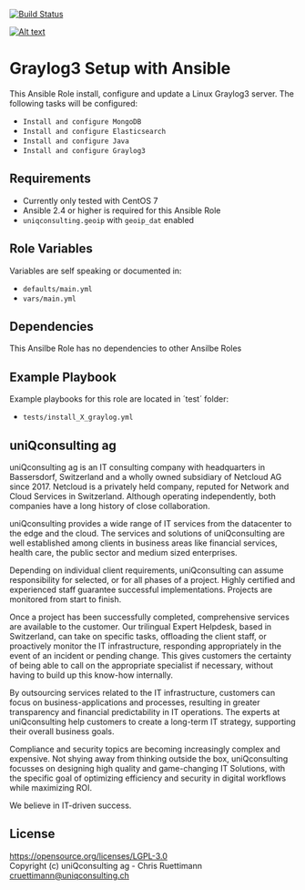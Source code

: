 [![Build Status](https://travis-ci.org/uniQconsulting-ag/ansible.os-basic.svg?branch=master)](https://travis-ci.org/uniQconsulting-ag/ansible.graylog3)

[![Alt text](https://www.uniqconsulting.ch/images/logo.png)](https://www.uniqconsulting.ch/)

Graylog3 Setup with Ansible
===========================

This Ansible Role install, configure and update a Linux Graylog3 server. The following tasks will be configured:
* `Install and configure MongoDB`
* `Install and configure Elasticsearch`
* `Install and configure Java`
* `Install and configure Graylog3`

Requirements
------------

* Currently only tested with CentOS 7
* Ansible 2.4 or higher is required for this Ansible Role
* `uniqconsulting.geoip` with `geoip_dat` enabled

Role Variables
--------------

Variables are self speaking or documented in:   
* `defaults/main.yml`
* `vars/main.yml`

Dependencies
------------

This Ansilbe Role has no dependencies to other Ansilbe Roles

Example Playbook
----------------

Example playbooks for this role are located in ´test´ folder:
* `tests/install_X_graylog.yml`

uniQconsulting ag
-----------------

uniQconsulting ag is an IT consulting company with headquarters in Bassersdorf, Switzerland and a wholly owned subsidiary of Netcloud AG since 2017.
Netcloud is a privately held company, reputed for Network and Cloud Services in Switzerland. Although operating independently, both companies have a long history of close collaboration.

uniQconsulting provides a wide range of IT services from the datacenter to the edge and the cloud. The services and solutions of uniQconsulting are well established among clients in business areas like financial services, health care, the public sector and medium sized enterprises.

Depending on individual client requirements, uniQconsulting can assume responsibility for selected, or for all phases of a project. Highly certified and experienced staff guarantee successful implementations. Projects are monitored from start to finish. 

Once a project has been successfully completed, comprehensive services are available to the customer. Our trilingual Expert Helpdesk, based in Switzerland, can take on specific tasks, offloading the client staff, or proactively monitor the IT infrastructure, responding appropriately in the event of an incident or pending change. This gives customers the certainty of being able to call on the appropriate specialist if necessary, without having to build up this know-how internally.

By outsourcing services related to the IT infrastructure, customers can focus on business-applications and processes, resulting in greater transparency and financial predictability in IT operations. The experts at uniQconsulting help customers to create a long-term IT strategy, supporting their overall business goals.

Compliance and security topics are becoming increasingly complex and expensive. Not shying away from thinking outside the box, uniQconsulting focusses on designing high quality and game-changing IT Solutions, with the specific goal of optimizing efficiency and security in digital workflows while maximizing ROI.

We believe in IT-driven success.

License
-------
https://opensource.org/licenses/LGPL-3.0    
Copyright (c) uniQconsulting ag - Chris Ruettimann cruettimann@uniqconsulting.ch
